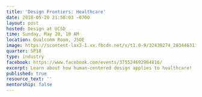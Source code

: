 ```yaml
---
title: 'Design Frontiers: Healthcare'
date: 2018-05-20 21:58:03 -0700
layout: post
hosted: Design at UCSD
time: Sunday, May 20, 10 AM
location: Qualcomm Room, JSOE
image: https://scontent-lax3-1.xx.fbcdn.net/v/t1.0-9/32430274_2034463113460816_6918697211500953600_o.jpg?_nc_cat=0&oh=8f61f8c9e3d283a1f40a53c19c2fa18d&oe=5B9C192C
quarter: SP18
type: industry
facebook: https://www.facebook.com/events/375524692964816/
excerpt: Learn about how human-centered design applies to healthcare!
published: true
resource_text: ''
mentorship: false
---
```

